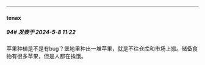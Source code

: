 ﻿
*****

####  tenax  
##### 94#       发表于 2024-5-8 11:22

苹果种植是不是有bug？堡地里种出一堆苹果，就是不往仓库和市场上搬。储备食物有很多苹果，但是人都在挨饿。

